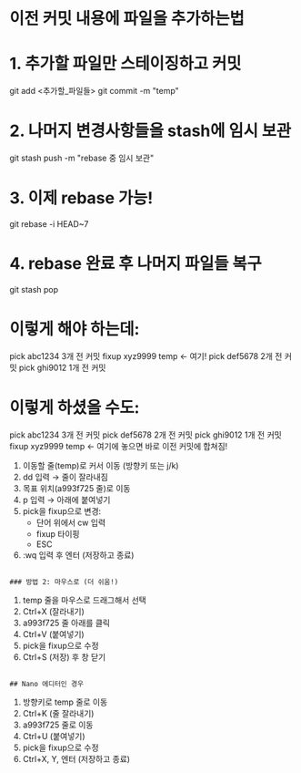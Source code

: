 # 이전 커밋 내용에 파일을 추가하는법

# 1. 추가할 파일만 스테이징하고 커밋

git add <추가할_파일들>
git commit -m "temp"

# 2. 나머지 변경사항들을 stash에 임시 보관

git stash push -m "rebase 중 임시 보관"

# 3. 이제 rebase 가능!

git rebase -i HEAD~7

# 4. rebase 완료 후 나머지 파일들 복구

git stash pop

# 이렇게 해야 하는데:

pick abc1234 3개 전 커밋
fixup xyz9999 temp          ← 여기!
pick def5678 2개 전 커밋
pick ghi9012 1개 전 커밋

# 이렇게 하셨을 수도:

pick abc1234 3개 전 커밋
pick def5678 2개 전 커밋
pick ghi9012 1개 전 커밋
fixup xyz9999 temp          ← 여기에 놓으면 바로 이전 커밋에 합쳐짐!

1. 이동할 줄(temp)로 커서 이동 (방향키 또는 j/k)
2. dd 입력 → 줄이 잘라내짐
3. 목표 위치(a993f725 줄)로 이동
4. p 입력 → 아래에 붙여넣기
5. pick을 fixup으로 변경:
   - 단어 위에서 cw 입력
   - fixup 타이핑
   - ESC
6. :wq 입력 후 엔터 (저장하고 종료)

```

### 방법 2: 마우스로 (더 쉬움!)
```

1. temp 줄을 마우스로 드래그해서 선택
2. Ctrl+X (잘라내기)
3. a993f725 줄 아래를 클릭
4. Ctrl+V (붙여넣기)
5. pick을 fixup으로 수정
6. Ctrl+S (저장) 후 창 닫기

```

## Nano 에디터인 경우
```

1. 방향키로 temp 줄로 이동
2. Ctrl+K (줄 잘라내기)
3. a993f725 줄로 이동
4. Ctrl+U (붙여넣기)
5. pick을 fixup으로 수정
6. Ctrl+X, Y, 엔터 (저장하고 종료)
